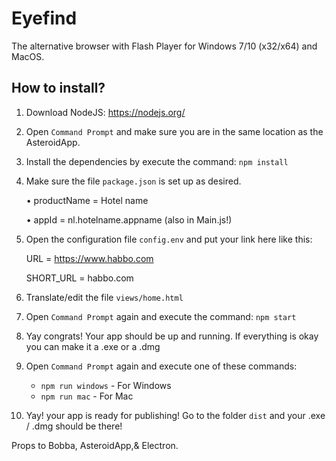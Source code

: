 # Eyefind
The alternative browser with Flash Player for Windows 7/10 (x32/x64) and MacOS.

## How to install?
1. Download NodeJS: https://nodejs.org/
 
2. Open `Command Prompt` and make sure you are in the same location as the AsteroidApp.

3. Install the dependencies by execute the command: `npm install`

4. Make sure the file `package.json` is set up as desired.

    • productName = Hotel name
    
    • appId = nl.hotelname.appname (also in Main.js!)

5. Open the configuration file `config.env` and put your link here like this:

    URL = https://www.habbo.com
    
    SHORT_URL = habbo.com
    
6. Translate/edit the file `views/home.html`

7. Open `Command Prompt` again and execute the command: `npm start` 

8. Yay congrats! Your app should be up and running. If everything is okay you can make it a .exe or a .dmg

9. Open `Command Prompt` again and execute one of these commands:
    * `npm run windows` - For Windows 
    * `npm run mac` - For Mac 
    
10. Yay! your app is ready for publishing! Go to the folder `dist` and your .exe / .dmg should be there!

Props to Bobba, AsteroidApp,& Electron.